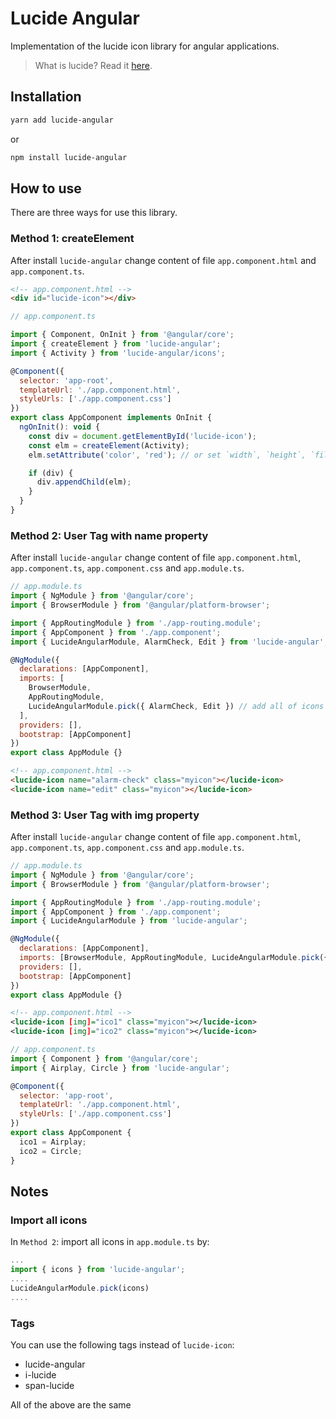 # Lucide Angular

Implementation of the lucide icon library for angular applications.

> What is lucide? Read it [here](https://github.com/lucide-icons/lucide#what-is-lucide).

## Installation

```sh
yarn add lucide-angular
```

or

```sh
npm install lucide-angular
```

## How to use

There are three ways for use this library.

### Method 1: createElement

After install `lucide-angular` change content of file `app.component.html` and `app.component.ts`.

```html
<!-- app.component.html -->
<div id="lucide-icon"></div>
```

```js
// app.component.ts

import { Component, OnInit } from '@angular/core';
import { createElement } from 'lucide-angular';
import { Activity } from 'lucide-angular/icons';

@Component({
  selector: 'app-root',
  templateUrl: './app.component.html',
  styleUrls: ['./app.component.css']
})
export class AppComponent implements OnInit {
  ngOnInit(): void {
    const div = document.getElementById('lucide-icon');
    const elm = createElement(Activity);
    elm.setAttribute('color', 'red'); // or set `width`, `height`, `fill`, `stroke-width`, ...

    if (div) {
      div.appendChild(elm);
    }
  }
}
```

### Method 2: User **Tag** with **name** property

After install `lucide-angular` change content of file `app.component.html`, `app.component.ts`, `app.component.css` and `app.module.ts`.

```js
// app.module.ts
import { NgModule } from '@angular/core';
import { BrowserModule } from '@angular/platform-browser';

import { AppRoutingModule } from './app-routing.module';
import { AppComponent } from './app.component';
import { LucideAngularModule, AlarmCheck, Edit } from 'lucide-angular';

@NgModule({
  declarations: [AppComponent],
  imports: [
    BrowserModule,
    AppRoutingModule,
    LucideAngularModule.pick({ AlarmCheck, Edit }) // add all of icons that is imported.
  ],
  providers: [],
  bootstrap: [AppComponent]
})
export class AppModule {}
```

```html
<!-- app.component.html -->
<lucide-icon name="alarm-check" class="myicon"></lucide-icon>
<lucide-icon name="edit" class="myicon"></lucide-icon>
```

### Method 3: User **Tag** with **img** property

After install `lucide-angular` change content of file `app.component.html`, `app.component.ts`, `app.component.css` and `app.module.ts`.

```js
// app.module.ts
import { NgModule } from '@angular/core';
import { BrowserModule } from '@angular/platform-browser';

import { AppRoutingModule } from './app-routing.module';
import { AppComponent } from './app.component';
import { LucideAngularModule } from 'lucide-angular';

@NgModule({
  declarations: [AppComponent],
  imports: [BrowserModule, AppRoutingModule, LucideAngularModule.pick({})],
  providers: [],
  bootstrap: [AppComponent]
})
export class AppModule {}
```

```xml
<!-- app.component.html -->
<lucide-icon [img]="ico1" class="myicon"></lucide-icon>
<lucide-icon [img]="ico2" class="myicon"></lucide-icon>
```

```js
// app.component.ts
import { Component } from '@angular/core';
import { Airplay, Circle } from 'lucide-angular';

@Component({
  selector: 'app-root',
  templateUrl: './app.component.html',
  styleUrls: ['./app.component.css']
})
export class AppComponent {
  ico1 = Airplay;
  ico2 = Circle;
}
```

## Notes

### Import all icons

In `Method 2`: import all icons in `app.module.ts` by:

```js
...
import { icons } from 'lucide-angular';
....
LucideAngularModule.pick(icons)
....
```

### Tags

You can use the following tags instead of `lucide-icon`:

- lucide-angular
- i-lucide
- span-lucide

All of the above are the same
